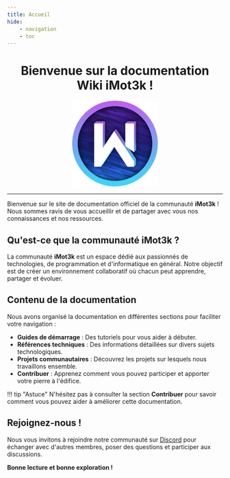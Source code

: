 ```yaml
---
title: Accueil
hide:
    - navigation
    - toc
---
```


<div align="center">
  <h1> Bienvenue sur la documentation Wiki iMot3k !</h1>
  <img src="global_assets/WikiMot3k.webp" alt="Logo Wiki iMot3k" width="200" />
</div>

---

Bienvenue sur le site de documentation officiel de la communauté **iMot3k** ! Nous sommes ravis de vous accueillir et de partager avec vous nos connaissances et nos ressources.

## Qu'est-ce que la communauté iMot3k ?

La communauté **iMot3k** est un espace dédié aux passionnés de technologies, de programmation et d'informatique en général. Notre objectif est de créer un environnement collaboratif où chacun peut apprendre, partager et évoluer.

## Contenu de la documentation

Nous avons organisé la documentation en différentes sections pour faciliter votre navigation :

- **Guides de démarrage** : Des tutoriels pour vous aider à débuter.
- **Références techniques** : Des informations détaillées sur divers sujets technologiques.
- **Projets communautaires** : Découvrez les projets sur lesquels nous travaillons ensemble.
- **Contribuer** : Apprenez comment vous pouvez participer et apporter votre pierre à l'édifice.

!!! tip "Astuce"
    N'hésitez pas à consulter la section **Contribuer** pour savoir comment vous pouvez aider à améliorer cette documentation.

## Rejoignez-nous !

Nous vous invitons à rejoindre notre communauté sur [Discord](https://discord.imot3k.fr) pour échanger avec d'autres membres, poser des questions et participer aux discussions.

**Bonne lecture et bonne exploration !**
